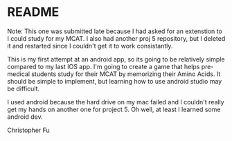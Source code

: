 # README #

Note: This one was submitted late because I had asked for an extenstion to I could study for my MCAT. I also had another proj 5 repository, but I deleted it and restarted since I couldn't get it to work consistantly. 

This is my first attempt at an android app, so its going to be relatively simple compared to my last IOS app. I'm going to create a game that helps pre-medical students study for their MCAT by memorizing their Amino Acids. It should be simple to implement, but learning how to use android studio may be difficult.

I used android because the hard drive on my mac failed and I couldn't really get my hands on another one for project 5. Oh well, at least I learned some android dev.

Christopher Fu
